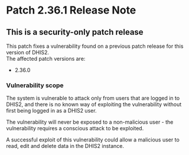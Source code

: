 # Patch 2.36.1 Release Note

## This is a security-only patch release

This patch fixes a vulnerability found on a previous patch release for this version of DHIS2.  
The affected patch versions are:

- 2.36.0

### Vulnerability scope

The system is vulnerable to attack only from users that are logged in to DHIS2, and there is no known way of exploiting the vulnerability without first being logged in as a DHIS2 user. 

The vulnerability will never be exposed to a non-malicious user - the vulnerability requires a conscious attack to be exploited.

A successful exploit of this vulnerability could allow a malicious user to read, edit and delete data in the DHIS2 instance. 
